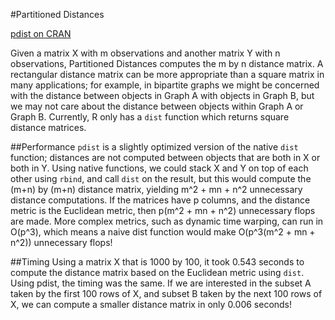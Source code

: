 #Partitioned Distances

[pdist on CRAN](http://cran.r-project.org/web/packages/pdist/index.html)

Given a matrix X with m observations and another matrix Y with n observations, Partitioned Distances computes
the m by n distance matrix.  A rectangular distance matrix can be more appropriate than a square
matrix in many applications; for example, in bipartite graphs we might be concerned with the distance between
objects in Graph A with objects in Graph B, but we may not care about the distance between objects within
Graph A or Graph B.  Currently, R only has a `dist` function which returns square distance matrices.

##Performance 
`pdist` is a slightly optimized version of the native `dist` function; distances are not computed between
objects that are both in X or both in Y.  Using native functions, we could stack X and Y on top of each
other using `rbind`, and call `dist` on the result, but this would compute the (m+n) by (m+n) distance
matrix, yielding m^2 + mn + n^2 unnecessary distance computations.  If the matrices have p columns, and
the distance metric is the Euclidean metric, then p(m^2 + mn + n^2) unnecessary flops are made.  More complex
metrics, such as dynamic time warping, can run in O(p^3), which means a naive dist function would make
O(p^3(m^2 + mn + n^2)) unnecessary flops!

##Timing
Using a matrix X that is 1000 by 100, it took 0.543 seconds to compute the distance matrix based on
the Euclidean metric using `dist`.  Using pdist, the timing was the same.  If we are interested in
the subset A taken by the first 100 rows of X, and subset B taken by the next 100 rows of X, we can
compute a smaller distance matrix in only 0.006 seconds!
